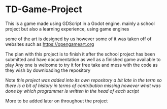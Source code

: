 # TD-Game-Project
This is a game made using GDScript in a Godot engine. mainly a school project but also a learning experience, using game engines

some of the art is designed by us however some of it was taken off of websites such as https://opengameart.org

The plan with this project is to finish it after the school project has been submitted and have documentation as well as a finished game available to play
Any one is welcome to try it for free take and mess with the code as they wish by downloading the repository

Note *this project was added into its own repository a bit late in the term so there is a bit of history in terms of contribution missing
      however what was done by which programmer is written in the head of each script*

More to be added later on throughout the project
